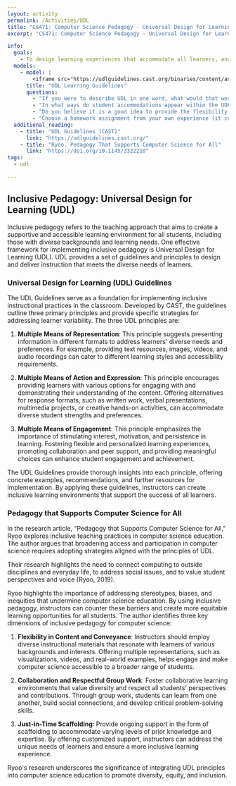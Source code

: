 ```yaml
---
layout: activity
permalink: /Activities/UDL
title: "CS471: Computer Science Pedagogy - Universal Design for Learning"
excerpt: "CS471: Computer Science Pedagogy - Universal Design for Learning"

info:
  goals: 
    - To design learning experiences that accommodate all learners, and that celebrate the different perspectives and needs that each individual student brings to the table
  models:
    - model: |
        <iframe src="https://udlguidelines.cast.org/binaries/content/assets/udlguidelines/udlg-v2-2/udlg_graphicorganizer_v2-2_numbers-yes.pdf" width="100%" height="500px"></iframe>
      title: "UDL Learning Guidelines"
      questions:
        - "If you were to describe UDL in one word, what would that word be?"
        - "In what ways do student accommodations appear within the UDL framework?"
        - "Do you believe it is a good idea to provide the flexibility of accommodation to all students, regardless of accommodation status?"
        - "Choose a homework assignment from your own experience (it could be one of mine!), and brainstorm ways to improve upon it using the UDL guidelines.  Form a group according to the category that most resonated with you, and share with that group in preparation to share with the class."
  additional_reading:
    - title: "UDL Guidelines (CAST)"
      link: "https://udlguidelines.cast.org/"    
    - title: "Ryoo. Pedagogy That Supports Computer Science for All"
      link: "https://doi.org/10.1145/3322210"
tags:
  - udl

---
```


## Inclusive Pedagogy: Universal Design for Learning (UDL) 

Inclusive pedagogy refers to the teaching approach that aims to create a supportive and accessible learning environment for all students, including those with diverse backgrounds and learning needs. One effective framework for implementing inclusive pedagogy is Universal Design for Learning (UDL). UDL provides a set of guidelines and principles to design and deliver instruction that meets the diverse needs of learners. 

### Universal Design for Learning (UDL) Guidelines

The UDL Guidelines serve as a foundation for implementing inclusive instructional practices in the classroom. Developed by CAST, the guidelines outline three primary principles and provide specific strategies for addressing learner variability. The three UDL principles are:

1. **Multiple Means of Representation**: This principle suggests presenting information in different formats to address learners' diverse needs and preferences. For example, providing text resources, images, videos, and audio recordings can cater to different learning styles and accessibility requirements.

2. **Multiple Means of Action and Expression**: This principle encourages providing learners with various options for engaging with and demonstrating their understanding of the content. Offering alternatives for response formats, such as written work, verbal presentations, multimedia projects, or creative hands-on activities, can accommodate diverse student strengths and preferences.

3. **Multiple Means of Engagement**: This principle emphasizes the importance of stimulating interest, motivation, and persistence in learning. Fostering flexible and personalized learning experiences, promoting collaboration and peer support, and providing meaningful choices can enhance student engagement and achievement.

The UDL Guidelines provide thorough insights into each principle, offering concrete examples, recommendations, and further resources for implementation. By applying these guidelines, instructors can create inclusive learning environments that support the success of all learners.

### Pedagogy that Supports Computer Science for All

In the research article, "Pedagogy that Supports Computer Science for All," Ryoo explores inclusive teaching practices in computer science education. The author argues that broadening access and participation in computer science requires adopting strategies aligned with the principles of UDL.

Their research highlights the need to connect computing to outside disciplines and everyday life, to address social issues, and to value student perspectives and voice (Ryoo, 2019).

Ryoo highlights the importance of addressing stereotypes, biases, and inequities that undermine computer science education. By using inclusive pedagogy, instructors can counter these barriers and create more equitable learning opportunities for all students. The author identifies three key dimensions of inclusive pedagogy for computer science:

1. **Flexibility in Content and Conveyance**: Instructors should employ diverse instructional materials that resonate with learners of various backgrounds and interests. Offering multiple representations, such as visualizations, videos, and real-world examples, helps engage and make computer science accessible to a broader range of students.

2. **Collaboration and Respectful Group Work**: Foster collaborative learning environments that value diversity and respect all students' perspectives and contributions. Through group work, students can learn from one another, build social connections, and develop critical problem-solving skills.

3. **Just-in-Time Scaffolding**: Provide ongoing support in the form of scaffolding to accommodate varying levels of prior knowledge and expertise. By offering customized support, instructors can address the unique needs of learners and ensure a more inclusive learning experience.

Ryoo's research underscores the significance of integrating UDL principles into computer science education to promote diversity, equity, and inclusion.

